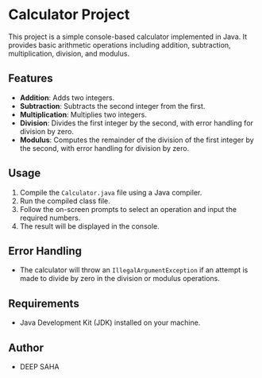 # Calculator Project

This project is a simple console-based calculator implemented in Java. It provides basic arithmetic operations including addition, subtraction, multiplication, division, and modulus.

## Features

- **Addition**: Adds two integers.
- **Subtraction**: Subtracts the second integer from the first.
- **Multiplication**: Multiplies two integers.
- **Division**: Divides the first integer by the second, with error handling for division by zero.
- **Modulus**: Computes the remainder of the division of the first integer by the second, with error handling for division by zero.

## Usage

1. Compile the `Calculator.java` file using a Java compiler.
2. Run the compiled class file.
3. Follow the on-screen prompts to select an operation and input the required numbers.
4. The result will be displayed in the console.

## Error Handling

- The calculator will throw an `IllegalArgumentException` if an attempt is made to divide by zero in the division or modulus operations.

## Requirements

- Java Development Kit (JDK) installed on your machine.

## Author

- DEEP SAHA